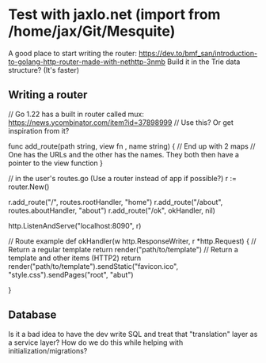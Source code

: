 # Test with jaxlo.net (import from /home/jax/Git/Mesquite)


A good place to start writing the router: https://dev.to/bmf_san/introduction-to-golang-http-router-made-with-nethttp-3nmb
Build it in the Trie data structure? (It's faster)



## Writing a router

// Go 1.22 has a built in router called mux: https://news.ycombinator.com/item?id=37898999
// Use this? Or get inspiration from it?

func add_route(path string, view fn , name string) {
    // End up with 2 maps
    // One has the URLs and the other has the names. They both then have a pointer to the view function
}


// in the user's routes.go (Use a router instead of app if possible?)
r := router.New()

r.add_route("/", routes.rootHandler, "home")
r.add_route("/about", routes.aboutHandler, "about")
r.add_route("/ok", okHandler, nil)

http.ListenAndServe("localhost:8090", r)

// Route example
def okHandler(w http.ResponseWriter, r *http.Request) {
    // Return a regular template
    return render("path/to/template")
    // Return a template and other items (HTTP2)
    return render("path/to/template").sendStatic("favicon.ico", "style.css").sendPages("root", "abut")

}



## Database
Is it a bad idea to have the dev write SQL and treat that "translation" layer as a service layer?
How do we do this while helping with initialization/migrations?
